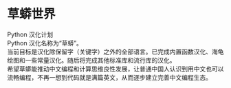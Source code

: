 # 草蟒世界
Python 汉化计划<br>
Python 汉化名称为“草蟒”。<br>
当前目标是汉化除保留字（关键字）之外的全部语言。已完成内置函数汉化、海龟绘图和一些常量汉化。随后将完成其他标准库和流行库的汉化。<br>
希望草蟒能推动中文编程和计算思维良性发展，让普通中国人认识到用中文也可以流畅编程，不再一想到代码就是满篇英文，从而逐步建立完善中文编程生态。<br>
